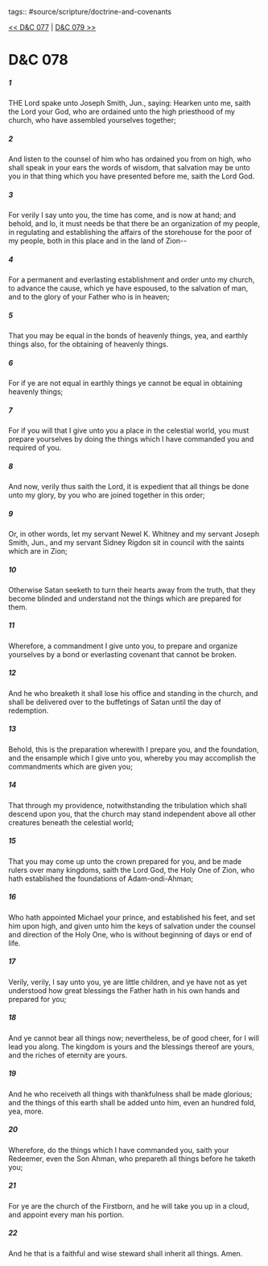 tags:: #source/scripture/doctrine-and-covenants

[<< D&C 077](source/scripture/doctrine-and-covenants/D&C_077.md) | [D&C 079 >>](source/scripture/doctrine-and-covenants/D&C_079.md)

# D&C 078

##### 1

THE Lord spake unto Joseph Smith, Jun., saying: Hearken unto me, saith the Lord your God, who are ordained unto the high priesthood of my church, who have assembled yourselves together;

##### 2

And listen to the counsel of him who has ordained you from on high, who shall speak in your ears the words of wisdom, that salvation may be unto you in that thing which you have presented before me, saith the Lord God.

##### 3

For verily I say unto you, the time has come, and is now at hand; and behold, and lo, it must needs be that there be an organization of my people, in regulating and establishing the affairs of the storehouse for the poor of my people, both in this place and in the land of Zion--

##### 4

For a permanent and everlasting establishment and order unto my church, to advance the cause, which ye have espoused, to the salvation of man, and to the glory of your Father who is in heaven;

##### 5

That you may be equal in the bonds of heavenly things, yea, and earthly things also, for the obtaining of heavenly things.

##### 6

For if ye are not equal in earthly things ye cannot be equal in obtaining heavenly things;

##### 7

For if you will that I give unto you a place in the celestial world, you must prepare yourselves by doing the things which I have commanded you and required of you.

##### 8

And now, verily thus saith the Lord, it is expedient that all things be done unto my glory, by you who are joined together in this order;

##### 9

Or, in other words, let my servant Newel K. Whitney and my servant Joseph Smith, Jun., and my servant Sidney Rigdon sit in council with the saints which are in Zion;

##### 10

Otherwise Satan seeketh to turn their hearts away from the truth, that they become blinded and understand not the things which are prepared for them.

##### 11

Wherefore, a commandment I give unto you, to prepare and organize yourselves by a bond or everlasting covenant that cannot be broken.

##### 12

And he who breaketh it shall lose his office and standing in the church, and shall be delivered over to the buffetings of Satan until the day of redemption.

##### 13

Behold, this is the preparation wherewith I prepare you, and the foundation, and the ensample which I give unto you, whereby you may accomplish the commandments which are given you;

##### 14

That through my providence, notwithstanding the tribulation which shall descend upon you, that the church may stand independent above all other creatures beneath the celestial world;

##### 15

That you may come up unto the crown prepared for you, and be made rulers over many kingdoms, saith the Lord God, the Holy One of Zion, who hath established the foundations of Adam-ondi-Ahman;

##### 16

Who hath appointed Michael your prince, and established his feet, and set him upon high, and given unto him the keys of salvation under the counsel and direction of the Holy One, who is without beginning of days or end of life.

##### 17

Verily, verily, I say unto you, ye are little children, and ye have not as yet understood how great blessings the Father hath in his own hands and prepared for you;

##### 18

And ye cannot bear all things now; nevertheless, be of good cheer, for I will lead you along. The kingdom is yours and the blessings thereof are yours, and the riches of eternity are yours.

##### 19

And he who receiveth all things with thankfulness shall be made glorious; and the things of this earth shall be added unto him, even an hundred fold, yea, more.

##### 20

Wherefore, do the things which I have commanded you, saith your Redeemer, even the Son Ahman, who prepareth all things before he taketh you;

##### 21

For ye are the church of the Firstborn, and he will take you up in a cloud, and appoint every man his portion.

##### 22

And he that is a faithful and wise steward shall inherit all things. Amen.
